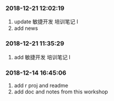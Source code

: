 ### 2018-12-21 12:02:19

1. update 敏捷开发 培训笔记 I
1. add news


### 2018-12-21 11:35:29

1. add 敏捷开发 培训笔记 I

### 2018-12-14 16:45:06

1. add r proj and readme
1. add doc and notes from this workshop